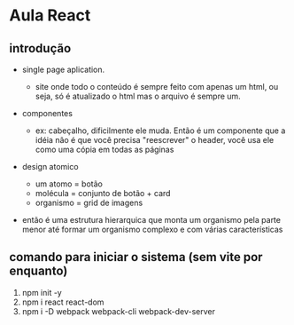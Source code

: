 <!-- markdownlint-disable MD013 -->
<!-- markdownlint-disable MD004 -->
<!-- markdownlint-disable MD013 -->

# Aula React

## introdução

- single page aplication.
  - site onde todo o conteúdo é sempre feito com apenas um html, ou seja, só é atualizado o html mas o arquivo é sempre um.

- componentes
  - ex: cabeçalho, dificilmente ele muda. Então é um componente que a idéia não é que você precisa "reescrever" o header, você usa ele como uma cópia em todas as páginas

- design atomico
  - um atomo = botão
  - molécula = conjunto de botão + card
  - organismo = grid de imagens

- então é uma estrutura hierarquica que monta um organismo pela parte menor até formar um organismo complexo e com várias características

## comando para iniciar o sistema (sem vite por enquanto)

1. npm init -y
2. npm i react react-dom
3. npm i -D webpack webpack-cli webpack-dev-server
